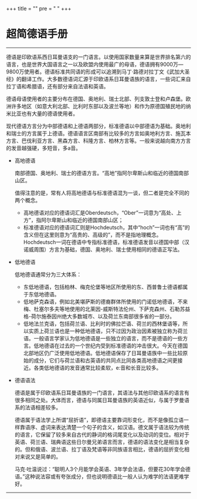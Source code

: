 +++
title = ""
pre = "<i class='fas fa-map-signs'></i> "
+++

# 超简德语手册

---

德语是印欧语系西日耳曼语支的一门语言。以使用国家数量来算是世界排名第六的语言，也是世界大国语言之一以及欧盟内使用最广的母语，德语拥有9000万—9800万使用者。德语标准共同语的形成可以追溯到马丁·路德对拉丁文《武加大圣经》的翻译工作。大多数德语词汇源于印欧语系日耳曼语族的语言，一些词汇来自拉丁语和希腊语，还有部分来自法语和英语。

德语母语使用者的主要分布在德国、奥地利、瑞士北部、列支敦士登和卢森堡。欧洲许多地区（如意大利北部、比利时东部以及波兰等地）和作为原德国殖民地的纳米比亚也有大量的德语使用者。

现代德语方言分为中部德语和上德语两部分，标准德语以中部德语为基础。奥地利和瑞士的方言属于上德语。德语语言区南部有比较多的方言如奥地利方言、施瓦本方言、巴伐利亚方言、黑森方言、科隆方言、柏林方言等。一般来说越向南方方言的发音越强硬，多短音，多a音。

- 高地德语

    南部德国、奥地利、瑞士的德语方言。“高地”指阿尔卑斯山和临近的德国南部山区。

    值得注意的是，常有人将高地德语与标准德语混为一谈，但二者是完全不同的两个概念。

    - 高地德语对应的德语词汇是Oberdeutsch，“Ober”一词意为“高处、上方”，指阿尔卑斯山和临近的德国南部山区；
    - 标准德语对应的德语词汇则是Hochdeutsch，其中“hoch”一词也有“高”的含义但在这里则意为“高贵的、高级的”，而不是指地理概念。Hochdeutsch一词在德语中专指标准德语，标准德语发音以德国中部（汉诺威周围）方言为基础，德国、奥地利、瑞士使用相同的德语正写法。

- 低地德语

    低地德语通常分为三大体系：

    - 东低地德语，包括柏林、梅克伦堡等地区所使用的东、西普鲁士德语都属于东低地德语。
    - 低地萨克森语，例如北美堪萨斯的德裔群体所使用的门诺低地德语，不来梅、杜塞尔多夫等地使用的北莱因-威斯特法伦州、下萨克森州、石勒苏益格-荷尔施泰因州绝大多数城市、以及荷兰东南部很多省的一部分。
    - 低地法兰克语，包括荷兰语、比利时的佛拉芒语、荷兰的西林堡语等，所以实质上荷兰语也是一种低地德语，只不过因为政治因素被独立称为荷兰语。一般语言学家认为低地德语是一些独立的语言，而不是德语的一些方言。低地德语在过去的一个世纪内受到标准德语的冲击很大。今天在德国北部地区仍广泛使用低地德语。低地德语保存了日耳曼语族中一些比较原始的成分，它们与荷兰语和古英语的共同点比同各类高地德语之间更接近。各类低地德语的发音通常比较柔软，e:音和长音比较多。

- 德语语法

    德语是属于印欧语系日耳曼语族的一门语言，其语法与其他印欧语系的语言有很多相同之处。大体而言，德语与同属日耳曼语族的英语近似，与属于罗曼语系的法语相差较多。

    德语属于语法学上所谓“屈折语”，即德语主要靠词形变化，而不是像孤立语一样靠语序、虚词来表达清楚一个句子的含义，如汉语。德文属于语法较为传统的语言，它保留了较多来自古代的静词的格词尾变化以及动词的变位。相对于英语、荷兰语、瑞典语这些日尔曼兄弟语言而言，德语的语法变化是相当复杂的。但和俄语、波兰语、拉丁语及梵语等非同族语言相比，德语的屈折变化相对来说又是简单的。

    马克·吐温说过：“聪明人3个月能学会英语、3年学会法语，但要花30年学会德语。”这种说法容或有夸张成分，但也说明德语比一般人认为难学的法语更难学好。

---

<center><i class="fas fa-bookmark"></i></center>
